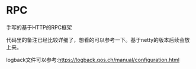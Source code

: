 # RPC
手写的基于HTTP的RPC框架

代码里的备注已经比较详细了，想看的可以参考一下。基于netty的版本后续会放上来。

logback文件可以参考:https://logback.qos.ch/manual/configuration.html
